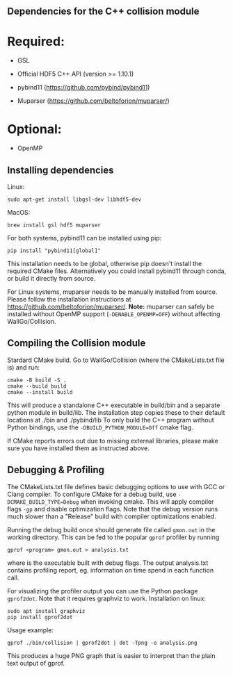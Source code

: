 ## Dependencies for the C++ collision module

# Required:

- GSL

- Official HDF5 C++ API (version >= 1.10.1) 

- pybind11 (https://github.com/pybind/pybind11)

- Muparser (https://github.com/beltoforion/muparser/)

# Optional: 

- OpenMP


## Installing dependencies


Linux:
```
sudo apt-get install libgsl-dev libhdf5-dev
```

MacOS: 
```
brew install gsl hdf5 muparser
```

For both systems, pybind11 can be installed using pip:
```
pip install "pybind11[global]"
```
This installation needs to be global, otherwise pip doesn't install the required CMake files. Alternatively you could install pybind11 through conda, or build it directly from source.


For Linux systems, muparser needs to be manually installed from source. Please follow the installation instructions at https://github.com/beltoforion/muparser/. **Note:** muparser can safely be installed without OpenMP support (```-DENABLE_OPENMP=OFF```) without affecting WallGo/Collision.


## Compiling the Collision module

Stardard CMake build. Go to WallGo/Collision (where the CMakeLists.txt file is) and run:

```
cmake -B build -S .
cmake --build build
cmake --install build
```

This will produce a standalone C++ executable in build/bin and a separate python module in build/lib. The installation step copies these to their default locations at ./bin and ./pybind/lib
To only build the C++ program without Python bindings, use the ```-DBUILD_PYTHON_MODULE=Off``` cmake flag.

If CMake reports errors out due to missing external libraries, please make sure you have installed them as instructed above.


## Debugging & Profiling

The CMakeLists.txt file defines basic debugging options to use with GCC or Clang compiler. To configure CMake for a debug build, use ```-DCMAKE_BUILD_TYPE=Debug``` when invoking cmake. This will apply compiler flags ```-gp``` and disable optimization flags. Note that the debug version runs much slower than a "Release" build with compiler optimizations enabled.

Running the debug build once should generate file called ```gmon.out``` in the working directory. This can be fed to the popular ```gprof``` profiler by running 

```
gprof <program> gmon.out > analysis.txt
```
where <program> is the executable built with debug flags. The output analysis.txt contains profiling report, eg. information on time spend in each function call.

For visualizing the profiler output you can use the Python package ```gprof2dot```. Note that it requires graphviz to work. Installation on linux:

```
sudo apt install graphviz
pip install gprof2dot
```

Usage example:
```
gprof ./bin/collision | gprof2dot | dot -Tpng -o analysis.png
```
This produces a huge PNG graph that is easier to interpret than the plain text output of gprof.
